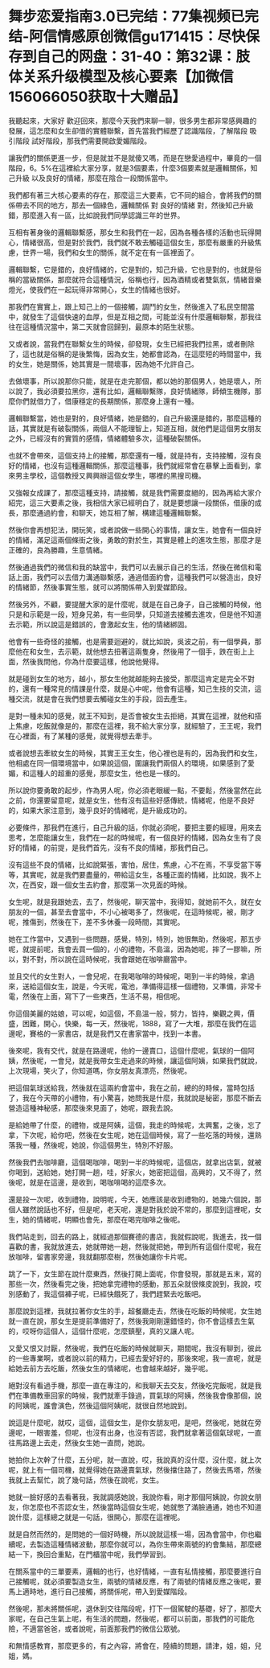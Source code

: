 # 舞步恋爱指南3.0已完结：77集视频已完结-阿信情感原创微信gu171415：尽快保存到自己的网盘：31-40：第32课：肢体关系升级模型及核心要素【加微信156066050获取十大赠品】

我聽起來，大家好 歡迎回來，那麼今天我們來聊一聊，很多男生都非常感興趣的發展，這怎麼和女生卻借的實體聯繫，首先當我們經歷了認識階段，了解階段 吸引階段 試好階段，那我們需要開啟愛媚階段。

讓我們的關係更進一步，但是就並不是就傻又嗎，而是在戀愛過程中，畢竟的一個階段，6。5%在這裡給大家分享，就是3個要素，什麼3個要素就是邏輯關係，知己升級 以及良好的情緒，那麼在陰合一段關係當中。

我們都有著三大核心要素的存在，那麼這三大要素，它不同的組合，會將我們的關係帶去不同的地方，那去一個綠色，邏輯關係 對 良好的情緒 對，然後知己升級 錯，那麼進入有一區，比如說我們同學認識三年的世界。

互相有著身後的邏輯聯繫感，那女生和我們在一起，因為各種各樣的活動也玩得開心，情緒很高，但是對於我們，我們就不敢去觸碰這個女生，那麼有嚴重的升級焦慮，世界一場，我們和女生的關係，就不定在有一區裡面了。

邏輯聯繫，它是錯的，良好情緒的，它是對的，知己升級，它也是對的，也就是俗稱的當級關係，那麼就符合這種情況，俗稱也行，因為酒精或者雙氣氛，情緒音樂燈光，使我們在一起玩得非常開心，女生的情緒也很好。

那我們在實實上，跟上知己上的一個接觸，調鬥的女生，然後進入了私民空間當中，就發生了這個快速的血厚，但是互相之間，可能並沒有什麼邏輯聯繫，那我往往在這種情況當中，第二天就會回歸到，最原本的陌生狀態。

又或者說，當我們在聯繫女生的時候，卻發現，女生已經把我們拉黑，或者刪除了，這也就是俗稱的是後繁悔，因為女生，她都會認為，在這麼短的時間當中，我的女生，她是關係，她其實是一間壞事，因為她不允許自己。

去做壞事，所以說那你只能，就是在走完那個，都以她的那個男人，她是壞人，所以說了，我必須要拉黑你，還有比如，邏輯聯繫隊，良好情緒隊，師傾生機隊，那麼你們就借力了，借康穩定的長期關係，那麼身上還有一種。

邏輯聯繫當，她也是對的，良好情緒，她是錯的，自己升級還是錯的，那麼這種的話，其實就是有破裂關係，兩個人不能理智上，知道互相，就他們是這個男女朋友之外，已經沒有的實質的感情，情緒體驗多次，這種破裂關係。

也就不會帶來，這個支持上的接觸，那麼還有一種，就是持有，支持接觸，沒有良好的情緒，也沒有這種邏輯關係，那麼這種事，我們就經常會在暴擊上面看到，拿來男主學校，這個教授又興興辦這個女學生，哪裡的黑搜司機。

又強報女成課了，那麼這種支持，請接觸，就是我們需要度絕的，因為再給大家介紹完，這三大要素之後，我相信大家已經明白了，就是要想讓一段關係，借康的成長，那麼通過約會，和聊天，她互相了解，構建這種邏輯聯繫。

然後你會再想犯法，開玩笑，或者說做一些開心的事情，讓女生，她會有一個良好的情緒，滿足這兩個條街之後，勇敢的對於生，其實是體上的進攻生態，那麼才是正確的，良為勝趣，生意情緒。

然後通過我們的微信和我的缺當中，我們可以去展示自己的生活，然後在微信和電話上面，我們可以去借力溝通聯繫感，通過借面約會，這種我們可以營造出，良好的情緒節，然後事實生態，就可以將關係帶入到愛媒節段。

然後另外，不顧，要提醒大家的是什麼呢，就是在自己身子，自己接觸的時候，他只是和示範是一段，短身兄弟，有一些同學，只知道去接觸去進攻，但是他不知道去示範，所以說這是錯誤的，會激起女生，他的情緒綁固。

他會有一些奇怪的接觸，也是需要迴避的，就比如說，吳波之前，有一個學員，那麼他在和女生，去示範，就他想去扭著這兩隻身，然後用了一個手，跌在街上上面，然後我問他，你為什麼要這樣，他說他覺得。

就是碰到女生的地方，越小，那女生他就越能夠去接受，那麼這肯定是完全不對的，還有一種常見的情課是什麼，就是心中呢，他會有這種，知己生技的交流，這種交流，就是會在我們想要去觸碰女生的手段，回去產生。

是對一種未知的感覺，就王不知到，是否會被女生去拒絕，其實在這裡，就他和搭上焦慮，吃飯就像是的，那麼在這裡，我不給大家分享，就經驗了，王王呢，我們在心裡面，有了某種的感覺，就覺得想去牽手。

或者說想去牽紋女生的時候，其實王王女生，他心裡也是有的，因為我們和女生，他相處在同一個環境當中，如果說這個，圍讓我們兩個人的環境，如果感到了愛媚，和這種人的超重的感覺，那麼女生，他也是一樣的。

所以說你要勇敢的起步，作為男人呢，你必須老眼緩一點，不要鬆，然後當然在此之前，你還要留意呢，就是女生，他有沒有這些好感傳統，情緒呢，他是不良好的，如果大家注意到，幾乎良好的情緒呢，是升級成功的。

必要條件，那我們在進行，自己升級的話，你就必須呢，要把主要的經理，用來去思考，怎麼能讓女生，我們在一起的時候呢，有一個良好的情緒，因為女生有了良好的情緒，的前提，是我們首先，沒有不良的情緒，那我們自己。

沒有這些不良的情緒，比如說緊張，害怕，居住，焦慮，心不在焉，不享受當下等等，其實呢，就是我們要盡量的，帶給這女生，各種正面的情緒，比如說，我不上次，在西安，跟一個女生去約會，那麼第一次見面的時候。

女生呢，就是我跟她去，去了，然後呢，聊天當中，我得知，就她前不久，就在女朋友的一個，甚至去會當中，不小心被喝多了，然後呢，在這時候呢，被，剛才呢，推傷到，然後在下，差不多休養一段時間，其實呢。

她在工作當中，又遇到一些問題，感覺，特別，特別，她很無助，然後呢，那五步呢，就提前呢，我會去買一個的，小的禮物，不島溫，因為她呢，摔了一膠嘛，所以，對不對，所以說在這時候呢，我會跟她在咖啡廳當中。

並且交代的女生對人，一會兒呢，在我喝咖啡的時候呢，喝到一半的時候，拿過來，送給這個女生，說是，今天呢，電池，準備得這樣一個禮物，又準備，非常卡電，然後在上面，寫下了一些東西，生活不易，相信呢。

你這個美麗的姑娘，可以呢，如這個，不島溫一般，努力，皆持，樂觀之興，價盛，困難，開心，快樂，每一天，然後呢，1888，寫了一大堆，那麼在我們在這邊呢，賽格的一家書店，就是我們又在書家當中，找到一本書。

後來呢，我有交代，就是在路邊呢，他的一邊賣口，這個什麼呢，氣球的一個阿姨，然後呢，一會兒，就是我帶女生走過來的時候，讓這個阿姨，如果我們就說，上次現場，笑火了，你知道嗎，你女朋友真漂亮，然後呢。

把這個氣球送給我，然後就在這兩約會當中，我在之前，總的的時候，當時包括了，我在今天帶的小禮物，有小驚喜，她問我是什麼，我就說是秘密，那麼不斷去營造這種神秘感，那麼後來見面了，她呢，跟我去說。

是給她帶了什麼，的禮物，或是阿姨，這個，我走的時候呢，太興奮，之後，忘了拿，下次呢，給你吧，然後在女生呢，她在這個時候，寫了一些吃落的時候，還熟落我一種，然後呢，她說，你這個男生，特別不好服。

然後我們去咖啡廳，這個喝咖啡，喝到一半的時候呢，這個店，就拿出店氣，就被你喝到，送給她，她打開一趟，哇，好家火，她密把這個，高興的，又不得了，然後呢，就是在這邊，是收到，喝咖啡喝的這麼多次。

還是投一次呢，收到禮物，說明呢，今天，她應該是收到禮物的，她幾六個說，那個人雖然說話也不好，但是呢，老天呢，還是對我於說不常的，那麼到這裡呢，女生，她的情緒呢，明顯也會先，那麼在喝完咖啡之後呢。

我們站走到，回去的路上，就經過那個賽德的書店，我就假說呢，我進去，找一個喜歡的書，我就放進去，她就帶她一趟，然後就把她，帶到所有這個什麼呢，我在放咖啡，留書家旁邊，我就翻那麼樹，然後她讓你卡片呢。

跳了一下，女生節在說什麼東西，然後打開上面呢，你會發現，那就是五末，寫的那些一次，然後看完之後，把她拿完禮物的感動，那五朵就很條皮說到，我說，哎別感動了，我這個褲子呢，已經快餓死了，我們趕緊去吃飯吧。

那麼說到這裡，我就拉著你女生的手，超餐廳走去，然後在吃飯的時候呢，女生她就一直在說，那女生是提前準備好了，然後我剛剛還錯怪的，你不會這樣去生氣的，哎呀你這個人，這個什麼呢，怎麼鎮壓，真的又讓人呢。

又愛又恨又討厭，然後呢，我們在吃飯的時候就聊天，期間呢，我沒有聊到，彼此的一些專業啊，或者說以前的精力，已經去愛好好的，那後來呢，我一直呢，就是給她去前方去吃飯，然後女生的情緒呢，也會越來越好，幾乎呢。

絕對沒有看過手機，那麼一直在專注的，和我聊天去交友，然後吃完飯呢，就是我們在準備教車回家的時候，我們就牽手錄過，買氣球的阿姨，然後我會像那個，說的阿姨呢，誰會演色，然後這個阿姨呢，就很自然地說到。

說這是什麼呢，就哎，這個，這個女生，是你女朋友吧，是吧，然後呢，她就在旁邊呢，一眼害羞，但呢，也沒有出身，也沒有否認，我們就拿著這個氣球呢，一直往馬路邊上去走，然後女生她一直問，她說。

她拍你上次幹了什麼，五分呢，就一直說，哎，我說真的沒什麼，沒什麼，就上次呢，就上有一個司機，就覺得她在路邊賣氣球，然後擋住路了，然後去馬塔，然後我就上去幫忙，說了幾句話，然後在說呢，女生。

她就一臉好感的去看著我，我就調感她說，我說你看，剛才那個阿姨說，你說女朋友，你怎麼也不否認女生，然後當時這個女生呢，她就憋了滿臉通通，她也不知道說什麼，這樣總之就是一句話，很開心，那麼在這裡呢。

就是自然而然的，是問她的一個好時機，所以說就這樣一場，因為會當中，你也繼續呢，去製造這種情緒波動，那麼你就可以，為你生帶來兩號的約會集結，那麼總結一下，換回合重點，在門櫃當中呢，我們學習到。

在關系當中的三單要素，邏輯的也行，也好情緒，一直有私情接觸，那麼要進行自己接觸呢，就必須要製造女生，兩號的情緒反應，有了兩號的情緒反應之後呢，要馬上適時地，進行自己接觸，將關係呢，帶入到愛媒階段。

然後呢，那未將關係呢，退休到交往階段呢，打下一個駕駛的基礎，好了，那麼大家呢，在自己生氣上呢，有生活的問題，然後呢，都可以前面，那我們的可能危險，不適當爸爸，或者說呢，前面那我們的微信公眾號。

和無情感教育，那麼更多的，有之內容，將會在，陸續的問題，請津，姐，姐，兒姐，媽。